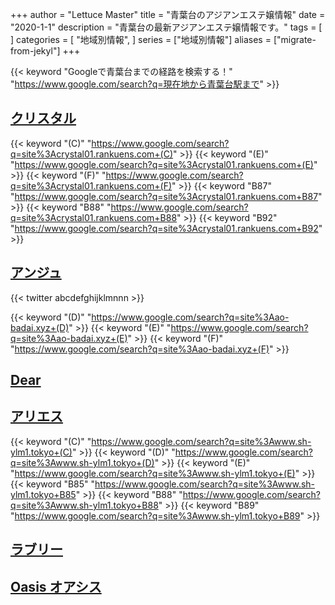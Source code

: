 +++
author = "Lettuce Master"
title = "青葉台のアジアンエステ嬢情報"
date = "2020-1-1"
description = "青葉台の最新アジアンエステ嬢情報です。"
tags = [
]
categories = [
    "地域別情報",
]
series = ["地域別情報"]
aliases = ["migrate-from-jekyl"]
+++

{{< keyword "Googleで青葉台までの経路を検索する！" "https://www.google.com/search?q=現在地から青葉台駅まで" >}}

## [クリスタル](http://crystal01.rankuens.com/)
{{< keyword "(C)" "https://www.google.com/search?q=site%3Acrystal01.rankuens.com+(C)" >}} {{< keyword "(E)" "https://www.google.com/search?q=site%3Acrystal01.rankuens.com+(E)" >}} {{< keyword "(F)" "https://www.google.com/search?q=site%3Acrystal01.rankuens.com+(F)" >}} {{< keyword "B87" "https://www.google.com/search?q=site%3Acrystal01.rankuens.com+B87" >}} {{< keyword "B88" "https://www.google.com/search?q=site%3Acrystal01.rankuens.com+B88" >}} {{< keyword "B92" "https://www.google.com/search?q=site%3Acrystal01.rankuens.com+B92" >}} 

## [アンジュ](https://ao-badai.xyz/)


{{< twitter abcdefghijklmnnn >}}

{{< keyword "(D)" "https://www.google.com/search?q=site%3Aao-badai.xyz+(D)" >}} {{< keyword "(E)" "https://www.google.com/search?q=site%3Aao-badai.xyz+(E)" >}} {{< keyword "(F)" "https://www.google.com/search?q=site%3Aao-badai.xyz+(F)" >}} 

## [Dear](http://hfmn4.xyz/)


## [アリエス](http://www.sh-ylm1.tokyo/)
{{< keyword "(C)" "https://www.google.com/search?q=site%3Awww.sh-ylm1.tokyo+(C)" >}} {{< keyword "(D)" "https://www.google.com/search?q=site%3Awww.sh-ylm1.tokyo+(D)" >}} {{< keyword "(E)" "https://www.google.com/search?q=site%3Awww.sh-ylm1.tokyo+(E)" >}} {{< keyword "B85" "https://www.google.com/search?q=site%3Awww.sh-ylm1.tokyo+B85" >}} {{< keyword "B88" "https://www.google.com/search?q=site%3Awww.sh-ylm1.tokyo+B88" >}} {{< keyword "B89" "https://www.google.com/search?q=site%3Awww.sh-ylm1.tokyo+B89" >}} 

## [ラブリー](http://www.olth8.xyz/)


## [Oasis オアシス](http://est-room.com/)


